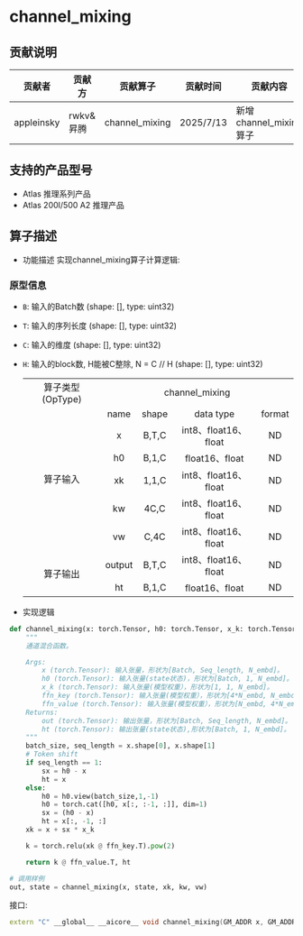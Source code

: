 # channel_mixing
## 贡献说明
| 贡献者    | 贡献方  | 贡献算子                | 贡献时间      | 贡献内容                    |
|--------|------|---------------------|-----------|-------------------------|
| appleinsky | rwkv&昇腾 | channel_mixing | 2025/7/13 | 新增channel_mixing算子 |

## 支持的产品型号
- Atlas 推理系列产品
- Atlas 200I/500 A2 推理产品
## 算子描述
- 功能描述
实现channel_mixing算子计算逻辑:

### 原型信息
- `B`: 输入的Batch数 (shape: [], type: uint32)
- `T`: 输入的序列长度 (shape: [], type: uint32) 
- `C`: 输入的维度 (shape: [], type: uint32)
- `H`: 输入的block数, H能被C整除, N = C // H (shape: [], type: uint32)
  <table>
    <tr><td rowspan="1" align="center">算子类型(OpType)</td><td colspan="4" align="center">channel_mixing</td></tr>
    </tr>
    <tr><td rowspan="6" align="center">算子输入</td><td align="center">name</td><td align="center">shape</td><td align="center">data type</td><td align="center">format</td></tr>
    <tr><td align="center">x</td><td align="center">B,T,C</td><td align="center">int8、float16、float</td><td align="center">ND</td></tr>
    <tr><td align="center">h0</td><td align="center">B,1,C</td><td align="center">float16、float</td><td align="center">ND</td></tr>
    <tr><td align="center">xk</td><td align="center">1,1,C</td><td align="center">int8、float16、float</td><td align="center">ND</td></tr>
    <tr><td align="center">kw</td><td align="center">4C,C</td><td align="center">int8、float16、float</td><td align="center">ND</td></tr>
    <tr><td align="center">vw</td><td align="center">C,4C</td><td align="center">int8、float16、float</td><td align="center">ND</td></tr>
    </tr>
    </tr>
    <tr><td rowspan="2" align="center">算子输出</td><td align="center">output</td><td align="center">B,T,C</td><td align="center">int8、float16、float</td><td align="center">ND</td></tr>
    <td align="center">ht</td><td align="center">B,1,C</td><td align="center">float16、float</td><td align="center">ND</td></tr>
    </tr>
  </table>

- 实现逻辑
```python
def channel_mixing(x: torch.Tensor, h0: torch.Tensor, x_k: torch.Tensor, ffn_key: torch.Tensor, ffn_value: torch.Tensor) -> torch.Tensor:
    """
    通道混合函数。

    Args:
        x (torch.Tensor): 输入张量，形状为[Batch, Seq_length, N_embd]。
        h0 (torch.Tensor): 输入张量(state状态)，形状为[Batch, 1, N_embd]。
        x_k (torch.Tensor): 输入张量(模型权重），形状为[1, 1, N_embd]。
        ffn_key (torch.Tensor): 输入张量(模型权重），形状为[4*N_embd, N_embd]。
        ffn_value (torch.Tensor): 输入张量(模型权重），形状为[N_embd, 4*N_embd]。
    Returns:
        out (torch.Tensor): 输出张量，形状为[Batch, Seq_length, N_embd]。
        ht (torch.Tensor): 输出张量(state状态),形状为[Batch, 1, N_embd]。
    """
    batch_size, seq_length = x.shape[0], x.shape[1]
    # Token shift
    if seq_length == 1:
        sx = h0 - x
        ht = x
    else:
        h0 = h0.view(batch_size,1,-1)
        h0 = torch.cat([h0, x[:, :-1, :]], dim=1)
        sx = (h0 - x)
        ht = x[:, -1, :]
    xk = x + sx * x_k

    k = torch.relu(xk @ ffn_key.T).pow(2)

    return k @ ffn_value.T, ht

# 调用样例
out, state = channel_mixing(x, state, xk, kw, vw)

```

接口:

```cpp
extern "C" __global__ __aicore__ void channel_mixing(GM_ADDR x, GM_ADDR h0, GM_ADDR xk, GM_ADDR kw, GM_ADDR vw, GM_ADDR workspace, GM_ADDR tiling)
```
